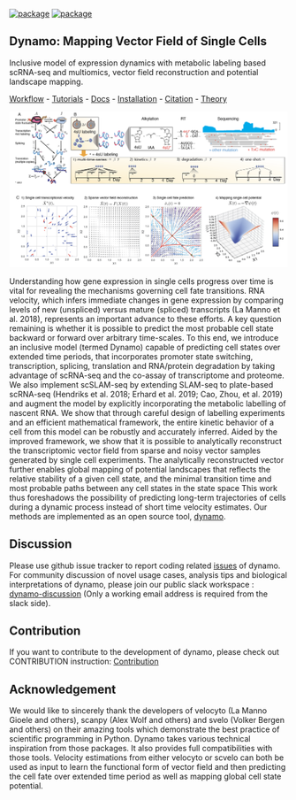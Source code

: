[![package](https://github.com/aristoteleo/dynamo-release/workflows/Python%20package/badge.svg)](https://github.com/aristoteleo/dynamo-release/runs/950435412) [![package](https://github.com/aristoteleo/dynamo-release/workflows/Upload%20Python%20Package/badge.svg)](https://pypi.org/project/dynamo-release/)

## **Dynamo**: Mapping Vector Field of Single Cells

Inclusive model of expression dynamics with metabolic labeling based scRNA-seq and multiomics, vector field reconstruction and potential landscape mapping.

[Workflow](https://github.com/aristoteleo/dynamo-release/wiki/Dynamo-workflow) - [Tutorials](https://github.com/aristoteleo/dynamo-tutorials) - [Docs](https://dynamo-release.readthedocs.io/en/latest/) - [Installation](https://github.com/aristoteleo/dynamo-release/wiki/Dynamo-workflow#installation) - [Citation](https://github.com/aristoteleo/dynamo-release/wiki/Dynamo-workflow#citation) - [Theory](https://github.com/aristoteleo/dynamo-release/wiki/Dynamo-workflow#theory-behind-dynamo)

![Dynamo](https://raw.githubusercontent.com/Xiaojieqiu/jungle/master/dynamo_intro.png)

Understanding how gene expression in single cells progress over time is vital for revealing the mechanisms governing cell fate transitions. RNA velocity, which infers immediate changes in gene expression by comparing levels of new (unspliced) versus mature (spliced) transcripts (La Manno et al. 2018), represents an important advance to these efforts. A key question remaining is whether it is possible to predict the most probable cell state backward or forward over arbitrary time-scales. To this end, we introduce an inclusive model (termed Dynamo) capable of predicting cell states over extended time periods, that incorporates promoter state switching, transcription, splicing, translation and RNA/protein degradation by taking advantage of scRNA-seq and the co-assay of transcriptome and proteome. We also implement scSLAM-seq by extending SLAM-seq to plate-based scRNA-seq (Hendriks et al. 2018; Erhard et al. 2019; Cao, Zhou, et al. 2019) and augment the model by explicitly incorporating the metabolic labelling of nascent RNA. We show that through careful design of labelling experiments and an efficient mathematical framework, the entire kinetic behavior of a cell from this model can be robustly and accurately inferred. Aided by the improved framework, we show that it is possible to analytically reconstruct the transcriptomic vector field from sparse and noisy vector samples generated by single cell experiments. The analytically reconstructed vector further enables global mapping of potential landscapes that reflects the relative stability of a given cell state, and the minimal transition time and most probable paths between any cell states in the state space This work thus foreshadows the possibility of predicting long-term trajectories of cells during a dynamic process instead of short time velocity estimates. Our methods are implemented as an open source tool, [dynamo](https://github.com/aristoteleo/dynamo-release).

## Discussion 
Please use github issue tracker to report coding related [issues](https://github.com/aristoteleo/dynamo-release/issues) of dynamo. For community discussion of novel usage cases, analysis tips and biological interpretations of dynamo, please join our public slack workspace : [dynamo-discussion](https://join.slack.com/t/dynamo-discussionhq/shared_invite/zt-ghve9pzp-r9oJ9hSQznWrDcx1fCog6g) (Only a working email address is required from the slack side).

## Contribution 
If you want to contribute to the development of dynamo, please check out CONTRIBUTION instruction: [Contribution](https://github.com/aristoteleo/dynamo-release/blob/master/CONTRIBUTING.md)

## Acknowledgement
We would like to sincerely thank the developers of velocyto (La Manno Gioele and others), scanpy (Alex Wolf and others) and svelo (Volker Bergen and others) on their amazing tools which demonstrate the best practice of scientific programming in Python. Dynamo takes various technical inspiration from those packages. It also provides full compatibilities with those tools. Velocity estimations from either velocyto or scvelo can both be used as input to learn the functional form of vector field and then predicting the cell fate over extended time period as well as mapping global cell state potential. 
